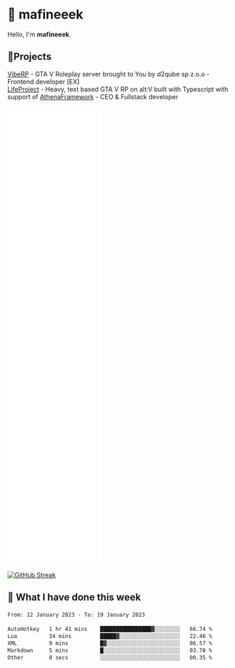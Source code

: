 # 👋 mafineeek
Hello, I'm **mafineeek**.

## 📝Projects

[VibeRP](https://v-rp.pl) - GTA V Roleplay server brought to You by d2qube sp z.o.o - Frontend developer [EX]
<br>
[LifeProject](https://github.com/LifeProject-Roleplay/) - Heavy, text based GTA V RP on alt:V built with Typescript with support of [AthenaFramework](https://github.com/Athena-Roleplay-Framework/) - CEO & Fullstack developer

![](./github-metrics.svg)

[![GitHub Streak](https://streak-stats.demolab.com/?user=mafineeek)](https://git.io/streak-stats)

## 📰 What I have done this week
<!--START_SECTION:waka-->

```text
From: 12 January 2023 - To: 19 January 2023

AutoHotkey   1 hr 41 mins    ████████████████▓░░░░░░░░   66.74 %
Lua          34 mins         █████▓░░░░░░░░░░░░░░░░░░░   22.46 %
XML          9 mins          █▓░░░░░░░░░░░░░░░░░░░░░░░   06.57 %
Markdown     5 mins          █░░░░░░░░░░░░░░░░░░░░░░░░   03.78 %
Other        0 secs          ░░░░░░░░░░░░░░░░░░░░░░░░░   00.35 %
```

<!--END_SECTION:waka-->
